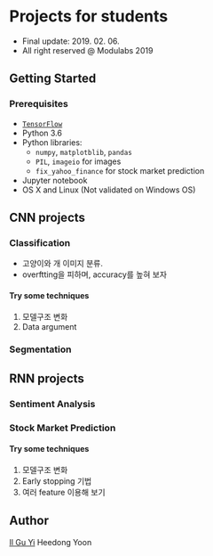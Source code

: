 # Projects for students
* Final update: 2019. 02. 06.
* All right reserved @ Modulabs 2019




## Getting Started

### Prerequisites
* [`TensorFlow`](https://www.tensorflow.org)
* Python 3.6
* Python libraries:
  * `numpy`, `matplotblib`, `pandas`
  * `PIL`, `imageio` for images
  * `fix_yahoo_finance` for stock market prediction
* Jupyter notebook
* OS X and Linux (Not validated on Windows OS)



## CNN projects

### Classification
 - 고양이와 개 이미지 분류.
 - overftting을 피하며, accuracy를 높혀 보자
#### Try some techniques
 1. 모델구조 변화
 2. Data argument
 
### Segmentation



## RNN projects


### Sentiment Analysis


### Stock Market Prediction

#### Try some techniques
 1. 모델구조 변화
 2. Early stopping 기법
 3. 여러 feature 이용해 보기



## Author
[Il Gu Yi](https://github.com/ilguyi)
Heedong Yoon

